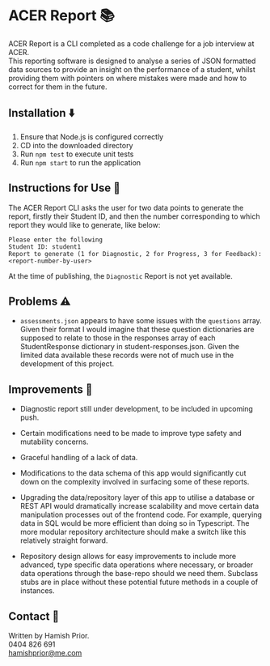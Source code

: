 # ACER Report 📚

ACER Report is a CLI completed as a code challenge for a job interview at ACER.  
This reporting software is designed to analyse a series of JSON formatted data sources to provide an insight on the performance of a student, whilst providing them with pointers on where mistakes were made and how to correct for them in the future. 

## Installation ⬇️
1. Ensure that Node.js is configured correctly
1. CD into the downloaded directory 
3. Run `npm test` to execute unit tests
4. Run `npm start` to run the application 

## Instructions for Use 📄

The ACER Report CLI asks the user for two data points to generate the report, firstly their Student ID, and then the number corresponding to which report they would like to generate, like below: 

```
Please enter the following
Student ID: student1
Report to generate (1 for Diagnostic, 2 for Progress, 3 for Feedback): <report-number-by-user>
```

At the time of publishing, the `Diagnostic` Report is not yet available. 

## Problems ⚠️

* `assessments.json` appears to have some issues with the `questions` array. Given their format I would imagine that these question dictionaries are supposed to relate to those in the responses array of each StudentResponse dictionary in student-responses.json. Given the limited data available these records were not of much use in the development of this project.

## Improvements 🤔

* Diagnostic report still under development, to be included in upcoming push. 

* Certain modifications need to be made to improve type safety and mutability concerns.

* Graceful handling of a lack of data.

* Modifications to the data schema of this app would significantly cut down on the complexity involved in surfacing some of these reports.

* Upgrading the data/repository layer of this app to utilise a database or REST API would dramatically increase scalability and move certain data manipulation processes out of the frontend code. For example, querying data in SQL would be more efficient than doing so in Typescript. The more modular repository architecture should make a switch like this relatively straight forward. 

* Repository design allows for easy improvements to include more advanced, type specific data operations where necessary, or broader data operations through the base-repo should we need them. Subclass stubs are in place without these potential future methods in a couple of instances. 


## Contact 📇

Written by Hamish Prior.  
0404 826 691  
[hamishprior@me.com](mailto:hamishprior@me.com)